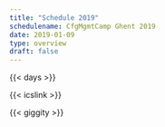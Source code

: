 ```yaml
---
title: "Schedule 2019"
schedulename: CfgMgmtCamp Ghent 2019
date: 2019-01-09
type: overview
draft: false
---
```


{{< days >}}

{{< icslink >}}

{{< giggity >}}
